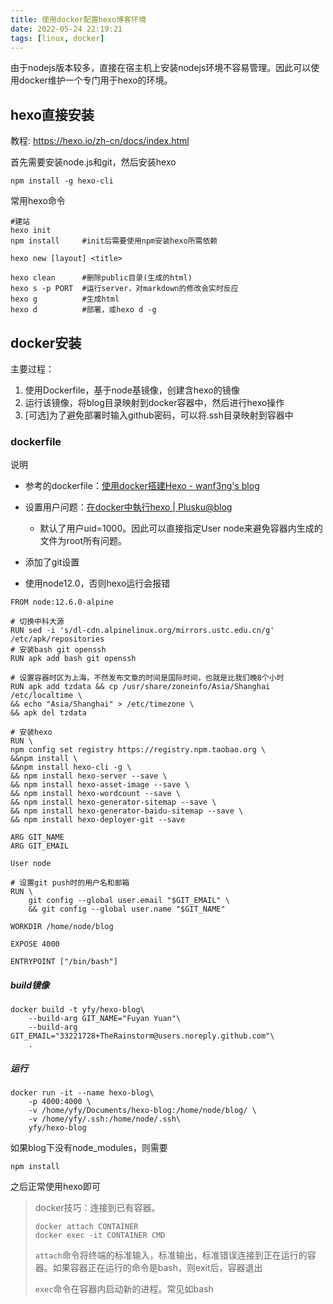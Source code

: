```yaml
---
title: 使用docker配置hexo博客环境
date: 2022-05-24 22:19:21
tags: [linux, docker]
---
```


由于nodejs版本较多，直接在宿主机上安装nodejs环境不容易管理。因此可以使用docker维护一个专门用于hexo的环境。

<!-- more -->

## hexo直接安装

教程: https://hexo.io/zh-cn/docs/index.html

首先需要安装node.js和git，然后安装hexo

```
npm install -g hexo-cli
```

常用hexo命令

```
#建站
hexo init
npm install     #init后需要使用npm安装hexo所需依赖

hexo new [layout] <title>

hexo clean      #删除public目录(生成的html)
hexo s -p PORT	#运行server，对markdown的修改会实时反应
hexo g		    #生成html
hexo d		    #部署，或hexo d -g
```

## docker安装

主要过程：
1. 使用Dockerfile，基于node基镜像，创建含hexo的镜像
2. 运行该镜像，将blog目录映射到docker容器中，然后进行hexo操作
3. [可选]为了避免部署时输入github密码，可以将.ssh目录映射到容器中

### dockerfile

说明

- 参考的dockerfile：[使用docker搭建Hexo - wanf3ng's blog](https://wanf3ng.github.io/2021/01/29/使用docker搭建Hexo/)

- 设置用户问题：[在docker中執行hexo | Plusku@blog](https://blog.plusku.net/2020/08/08/docker-hexo/)
    - 默认了用户uid=1000。因此可以直接指定User node来避免容器内生成的文件为root所有问题。

- 添加了git设置

- 使用node12.0，否则hexo运行会报错

```
FROM node:12.6.0-alpine

# 切换中科大源
RUN sed -i 's/dl-cdn.alpinelinux.org/mirrors.ustc.edu.cn/g' /etc/apk/repositories
# 安装bash git openssh
RUN apk add bash git openssh

# 设置容器时区为上海，不然发布文章的时间是国际时间，也就是比我们晚8个小时
RUN apk add tzdata && cp /usr/share/zoneinfo/Asia/Shanghai /etc/localtime \
&& echo "Asia/Shanghai" > /etc/timezone \
&& apk del tzdata

# 安装hexo
RUN \ 
npm config set registry https://registry.npm.taobao.org \
&&npm install \
&&npm install hexo-cli -g \
&& npm install hexo-server --save \
&& npm install hexo-asset-image --save \
&& npm install hexo-wordcount --save \
&& npm install hexo-generator-sitemap --save \
&& npm install hexo-generator-baidu-sitemap --save \
&& npm install hexo-deployer-git --save

ARG GIT_NAME
ARG GIT_EMAIL

User node

# 设置git push时的用户名和邮箱
RUN \
	git config --global user.email "$GIT_EMAIL" \
	&& git config --global user.name "$GIT_NAME"

WORKDIR /home/node/blog

EXPOSE 4000

ENTRYPOINT ["/bin/bash"]
```

##### build镜像

```
docker build -t yfy/hexo-blog\
	--build-arg GIT_NAME="Fuyan Yuan"\
	--build-arg GIT_EMAIL="33221728+TheRainstorm@users.noreply.github.com"\
	.
```

##### 运行

```
docker run -it --name hexo-blog\
	-p 4000:4000 \
	-v /home/yfy/Documents/hexo-blog:/home/node/blog/ \
	-v /home/yfy/.ssh:/home/node/.ssh\
	yfy/hexo-blog
```

如果blog下没有node_modules，则需要

```
npm install
```

之后正常使用hexo即可

>  docker技巧：连接到已有容器。
>
> ```
> docker attach CONTAINER
> docker exec -it CONTAINER CMD
> ```
>
> `attach`命令将终端的标准输入，标准输出，标准错误连接到正在运行的容器。如果容器正在运行的命令是bash，则exit后，容器退出
>
> `exec`命令在容器内启动新的进程。常见如bash